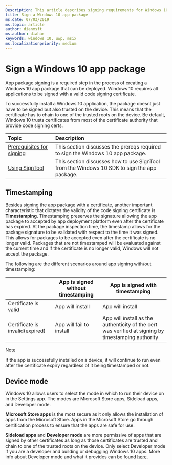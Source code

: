 ```yaml
---
Description: This article describes signing requirements for Windows 10 apps.
title: Sign a Windows 10 app package 
ms.date: 07/03/2019
ms.topic: article
author: dianmsft
ms.author: diahar
keywords: windows 10, uwp, msix
ms.localizationpriority: medium
---
```


# Sign a Windows 10 app package 

App package signing is a required step in the process of creating a Windows 10 app package that can be deployed. Windows 10 requires all applications to be signed with a valid code signing certificate. 

To successfully install a Windows 10 application, the package doesnt just have to be signed but also trusted on the device. This means that the certificate has to chain to one of the trusted roots on the device. Be default, Windows 10 trusts certificates from most of the certificate authority that provide code signing certs. 

|Topic| Description |
|:---|:---|
|[Prerequisites for signing](https://docs.microsoft.com/en-us/windows/uwp/packaging/sign-app-package-using-signtool?context=/windows/msix/render#prerequisites)| This section discusses the prereqs required to sign the Windows 10 app package. | 
|[Using SignTool](https://docs.microsoft.com/en-us/windows/uwp/packaging/sign-app-package-using-signtool?context=/windows/msix/render#using-signtool)| This section discusses how to use SignTool from the Windows 10 SDK to sign the app package.|

## Timestamping 

Besides signing the app package with a certificate, another important characteristic that dictates the validity of the code signing certificate is **Timestamping**. Timestamping preserves the signature allowing the app package to accepted by app deployment platform even after the certificate has expired. At the package inspection time, the timestamp allows for the package signature to be validated with respect to the time it was signed. This allows for packages to be accepted even after the certificate is no longer valid. Packages that are not timestamped will be evaluated against the current time and if the certificate is no longer valid, Windows will not accept the package. 

The following are the different scenarios around app signing with/out timestamping:

| |App is signed without timestamping | App is signed with timestamping |
|---|---------------------------------- | ------------------------------- |
| Certificate is valid |App will install | App will install |
| Certificate is invalid(expired) | App will fail to install | App will install as the authenticity of the cert was verified at signing by timestamping authority |

 > [!NOTE]
 > If the app is successfully installed on a device, it will continue to run even after the certificate expiry regardless of it being timestamped or not. 

## Device mode

Windows 10 allows users to select the mode in which to run their device on in the Settings app. The modes are Microsoft Store apps, Sideload apps, and Developer mode. 

**Microsoft Store apps** is the most secure as it only allows the installation of apps from the Microsoft Store. Apps in the Microsoft Store go through certification process to ensure that the apps are safe for use. 

**Sideload apps**  and **Developer mode** are more permissive of apps that are signed by other certificates as long as those certificates are trusted and chain to one of the trusted roots on the device. Only select Developer mode if you are a developer and building or debugging Windows 10 apps. More info about Developer mode and what it provides can be found [here](https://docs.microsoft.com/en-us/windows/uwp/get-started/enable-your-device-for-development). 
